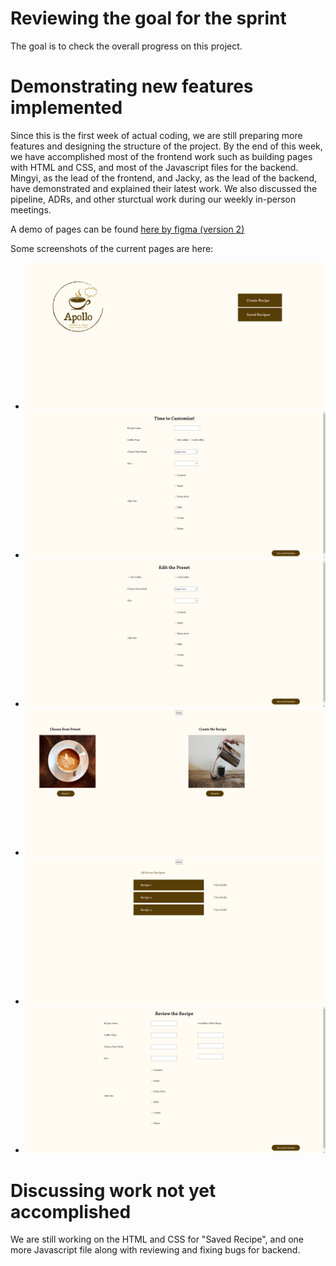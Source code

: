 # Reviewing the goal for the sprint

The goal is to check the overall progress on this project.

# Demonstrating new features implemented

Since this is the first week of actual coding, we are still preparing more features and designing the structure of the project. By the end of this week, we have accomplished most of the frontend work such as building pages with HTML and CSS, and most of the Javascript files for the backend. Mingyi, as the lead of the frontend, and Jacky, as the lead of the backend, have demonstrated and explained their latest work. We also discussed the pipeline, ADRs, and other sturctual work during our weekly in-person meetings.

A demo of pages can be found [here by figma (version 2)](https://www.figma.com/file/mACNR0meaqsqXqtvanpEsK/Prototype-1-Cafe?node-id=0%3A1)

Some screenshots of the current pages are here:

- ![](sprint-1//Screenshot%202022-11-13%20202815.png)
- ![](sprint-1//Screenshot%202022-11-13%20202929.png)
- ![](sprint-1//Screenshot%202022-11-13%20202938.png)
- ![](sprint-1//Screenshot%202022-11-13%20202948.png)
- ![](sprint-1//Screenshot%202022-11-13%20202958.png)
- ![](sprint-1//Screenshot%202022-11-13%20203007.png)

# Discussing work not yet accomplished

We are still working on the HTML and CSS for "Saved Recipe", and one more Javascript file along with reviewing and fixing bugs for backend.

